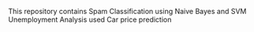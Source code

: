 This repository contains
Spam Classification using Naive Bayes and SVM
Unemployment Analysis 
used Car price prediction 
